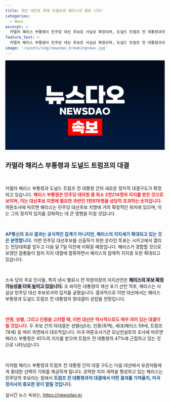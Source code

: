 ```yaml
---
title: 대선 대진표 확정 트럼프와 해리스의 혈투 시작!
categories:
  - News
excerpt: >
  카멀라 해리스 부통령이 민주당 대선 후보로 사실상 확정되며, 도널드 트럼프 전 대통령과의 대결 구도가 성립됐습니다. 두 후보의 성별, 인종, 세대 차이를 비춰볼 때, 이번 선거는 역사적 의미를 지닐 것입니다.
feature_text: >
  카멀라 해리스 부통령이 민주당 대선 후보로 사실상 확정되며, 도널드 트럼프 전 대통령과의 대결 구도가 성립됐습니다. 두 후보의 성별, 인종, 세대 차이를 비춰볼 때, 이번 선거는 역사적 의미를 지닐 것입니다.
image: '/assets/img/newsdao_breakingnews.jpg'
---
```


<p><img src="/assets/img/newsdao_breakingnews.jpg" alt="firstkoreanews 속보" /></p>

<h2 data-ke-size="size26">카멀라 해리스 부통령과 도널드 트럼프의 대결</h2>

<p data-ke-size="size16">&nbsp;</p>

<p>카멀라 해리스 부통령과 도널드 트럼프 전 대통령 간의 새로운 정치적 대결구도가 확정되고 있습니다. <b><span style="color: #ee2323;">해리스 부통령은 민주당 대의원 중 최소 2천214명의 지지를 받은 것으로 보이며, 이는 대선후보 지명에 필요한 과반인 1천976명을 상당히 초과하는 숫자입니다.</span></b> 여론조사에 따르면 해리스는 민주당 대선후보 지명에 거의 확정적인 위치에 있으며, 이는 그의 정치적 입지를 강화하는 데 큰 영향을 미칠 것입니다. </p>

<p data-ke-size="size16">&nbsp;</p>

<p><b><span style="color: #1a5490;">AP통신의 조사 결과는 공식적인 집계가 아니지만, 해리스의 지지세가 확대되고 있는 것은 분명합니다.</span></b> 이번 민주당 대선후보를 선출하기 위한 온라인 투표는 시카고에서 열리는 전당대회를 앞두고 다음 달 7일 이전에 이뤄질 예정입니다. 해리스가 경합할 것으로 보였던 잠룡들이 점차 지지 대열에 합류하면서 해리스의 잠재적 지지층 또한 확대되고 있습니다.</p>

<p data-ke-size="size16">&nbsp;</p>

<p>소속 당의 주요 인사들, 특히 낸시 펠로시 전 하원의장의 지지선언은 <b><span style="background-color: #21538527;">해리스의 후보 확정 가능성을 더욱 높이고 있습니다.</span></b> 조 바이든 대통령의 재선 포기 선언 직후, 해리스는 사실상 민주당 대선 후보로서의 입지를 굳혔습니다. 결과적으로 이번 대선에서는 해리스 부통령과 도널드 트럼프 전 대통령의 맞대결이 성립될 전망입니다. </p>

<p data-ke-size="size16">&nbsp;</p>

<p><b><span style="color: #ee2323;">연령, 성별, 그리고 인종을 고려할 때, 이번 대선은 역사적으로도 매우 의미 있는 대결이 될 것입니다.</span></b> 두 후보 간의 아대결은 성별(남녀), 인종(흑백), 세대(해리스 59세, 트럼프 78세) 등 여러 측면에서 대조적입니다. 미국 여론조사기관 모닝컨설트의 조사에 따르면 해리스 부통령은 45%의 지지를 받으며 트럼프 전 대통령의 47%에 근접하고 있는 것으로 나타났습니다. </p>

<p data-ke-size="size16">&nbsp;</p>

<p>이처럼 해리스 부통령과 트럼프 전 대통령 간의 대결 구도는 다음 대선에서 유권자들에게 중대한 선택의 기회를 제공하게 됩니다. 강력한 지지 세력을 형성하고 있는 해리스는 민주당의 후보라는 점에서 <b><span style="color: #1a5490;">트럼프 전 대통령과의 대결에서 어떤 결과를 가져올지, 미국 정치사의 중요한 장이 열릴 것입니다.</span></b></p>
실시간 뉴스 속보는, <a href="https://newsdao.kr" rel="dofollow">https://newsdao.kr</a>


